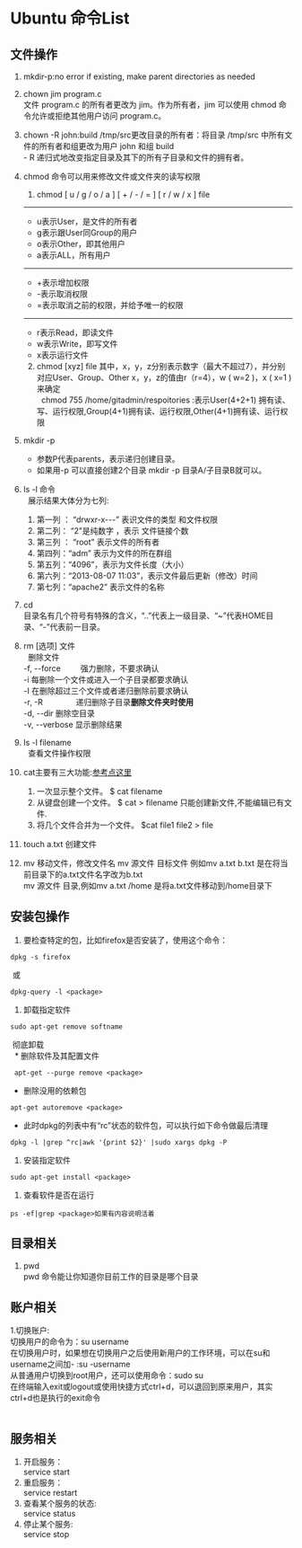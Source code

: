 # Ubuntu 命令List

## 文件操作
1. mkdir-p:no error if existing, make parent directories as needed
1. chown jim program.c<br/>文件 program.c 的所有者更改为 jim。作为所有者，jim 可以使用 chmod 命令允许或拒绝其他用户访问 program.c。
1. chown -R john:build /tmp/src更改目录的所有者：将目录 /tmp/src 中所有文件的所有者和组更改为用户 john 和组 build<br/>- R 递归式地改变指定目录及其下的所有子目录和文件的拥有者。
1. chmod 命令可以用来修改文件或文件夹的读写权限 <br/>
   1. chmod [ u / g / o / a ] [ + / - / = ] [ r / w / x ] file<br/>
   ---------------------------------
   * u表示User，是文件的所有者
   * g表示跟User同Group的用户
   * o表示Other，即其他用户
   * a表示ALL，所有用户
   ---------------------------------
   * +表示增加权限
   * -表示取消权限
   * =表示取消之前的权限，并给予唯一的权限
   ----------------------------------
   * r表示Read，即读文件
   * w表示Write，即写文件
   * x表示运行文件
   2. chmod [xyz] file
   其中，x，y，z分别表示数字（最大不超过7），并分别对应User、Group、Other
   x，y，z的值由r（r=4），w ( w=2 )，x ( x=1 )来确定<br/>
   chmod 755 /home/gitadmin/respoitories :表示User(4+2+1) 拥有读、写、运行权限,Group(4+1)拥有读、运行权限,Other(4+1)拥有读、运行权限
1. mkdir -p<br/>
   * 参数P代表parents，表示递归创建目录。
   * 如果用-p 可以直接创建2个目录 mkdir -p 目录A/子目录B就可以。
   
1. ls -l 命令<br/>
   展示结果大体分为七列:<br/>
     1. 第一列 ： “drwxr-x---”  表识文件的类型 和文件权限  
     1. 第二列： “2”是纯数字 ，表示 文件链接个数 
     1. 第三列 ： “root” 表示文件的所有者 
     1. 第四列：“adm” 表示为文件的所在群组 
     1. 第五列：“4096”，表示为文件长度（大小）
     1. 第六列：“2013-08-07 11:03”，表示文件最后更新（修改）时间  
     1. 第七列：“apache2” 表示文件的名称  
1. cd<br/>
   目录名有几个符号有特殊的含义，“..”代表上一级目录、“~”代表HOME目录、“-”代表前一目录。
1. rm [选项] 文件<br/>
   删除文件<br/>
  -f, --force          强力删除，不要求确认<br/>
  -i                       每删除一个文件或进入一个子目录都要求确认<br/>
  -I                       在删除超过三个文件或者递归删除前要求确认<br/>
  -r, -R                递归删除子目录**删除文件夹时使用**<br/>
  -d, --dir             删除空目录<br/>
  -v, --verbose     显示删除结果<br/>
1. ls -l filename<br/>
   查看文件操作权限
1. cat主要有三大功能:[参考点这里](http://blog.csdn.net/jackalfly/article/details/7556848)
   1. 一次显示整个文件。
$ cat   filename
   1. 从键盘创建一个文件。
$ cat  >  filename
只能创建新文件,不能编辑已有文件.
   1. 将几个文件合并为一个文件。
$cat   file1   file2  > file
1. touch a.txt
创建文件
1. mv 移动文件，修改文件名
mv 源文件 目标文件 例如mv a.txt b.txt 是在将当前目录下的a.txt文件名字改为b.txt<br/>
mv 源文件 目录,例如mv a.txt /home 是将a.txt文件移动到/home目录下
## 安装包操作
1. 要检查特定的包，比如firefox是否安装了，使用这个命令：
  ```
  dpkg -s firefox
  ```
  或<br/>
  ```
  dpkg-query -l <package>
  ```
1. 卸载指定软件
  ```
  sudo apt-get remove softname
  ```
  彻底卸载<br/>
   * 删除软件及其配置文件
  ```
  apt-get --purge remove <package>
  ```
   * 删除没用的依赖包
  ```
  apt-get autoremove <package>
  ```
   * 此时dpkg的列表中有“rc”状态的软件包，可以执行如下命令做最后清理
  ```
  dpkg -l |grep ^rc|awk '{print $2}' |sudo xargs dpkg -P
  ```
1. 安装指定软件
```
sudo apt-get install <package>
```
1. 查看软件是否在运行
```
ps -ef|grep <package>如果有内容说明活着
```
## 目录相关
1. pwd<br/>
   pwd 命令能让你知道你目前工作的目录是哪个目录
   
## 账户相关
1.切换账户:<br/>
  切换用户的命令为：su username<br/>
  在切换用户时，如果想在切换用户之后使用新用户的工作环境，可以在su和username之间加- :su -username<br/>
  从普通用户切换到root用户，还可以使用命令：sudo su<br/>
  在终端输入exit或logout或使用快捷方式ctrl+d，可以退回到原来用户，其实ctrl+d也是执行的exit命令<br/>
  
## 服务相关
1. 开启服务：<br/>
service <servicename> start
1. 重启服务：<br/>
service <servicename> restart
1. 查看某个服务的状态:<br/>
service <servicename> status
1. 停止某个服务:<br/>
service <servicename> stop

